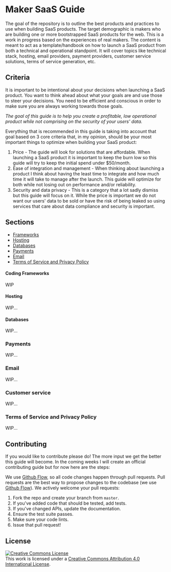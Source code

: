 # Maker SaaS Guide
The goal of the repository is to outline the best products and practices to use when building SaaS products. The target demographic is makers who are building one or more bootstrapped SaaS products for the web. This is a work in progress based on the experiences of real makers. The content is meant to act as a template/handbook on how to launch a SaaS product from both a technical and operational standpoint. It will cover topics like technical stack, hosting, email providers, payment providers, customer service solutions, terms of service generation, etc.

## Criteria
It is important to be intentional about your decisions when launching a SaaS product. You want to think ahead about what your goals are and use those to steer your decisions. You need to be efficient and conscious in order to make sure you are always working towards those goals. 

_The goal of this guide is to help you create a profitable, low operational product while not comprising on the security of your users' data._

Everything that is recommended in this guide is taking into account that goal based on 3 core criteria that, in my opinion, should be your most important things to optimize when building your SaaS product:
  1. Price - The guide will look for solutions that are affordable. When launching a SaaS product it is important to keep the burn low so this guide will try to keep the initial spend under $50/month.
  2. Ease of integration and management - When thinking about launching a product I think about having the least time to integrate and how much time it will take to manage after the launch. This guide will optimize for both while not losing out on performance and/or reliability.
  3. Security and data privacy - This is a category that a lot sadly dismiss but this guide will focus on it. While the price is important we do not want our users' data to be sold or have the risk of being leaked so using services that care about data compliance and security is important.

## Sections
 - [Frameworks](#framworks)
 - [Hosting](#hosting)
 - [Databases](#databases)
 - [Payments](#payments)
 - [Email](#email)
 - [Terms of Service and Privacy Policy](#terms-of-service-and-privacy-policy)

#### Coding Frameworks
WIP

#### Hosting
WIP...

#### Databases
WIP...

### Payments
WIP...

### Email
WIP...

### Customer service
WIP...

### Terms of Service and Privacy Policy
WIP...

## Contributing
If you would like to contribute please do! The more input we get the better this guide will become. In the coming weeks I will create an official contributing guide but for now here are the steps:

We use [Github Flow](https://guides.github.com/introduction/flow/index.html), so all code changes happen through pull requests. Pull requests are the best way to propose changes to the codebase (we use [Github Flow](https://guides.github.com/introduction/flow/index.html)). We actively welcome your pull requests:

1. Fork the repo and create your branch from `master`.
2. If you've added code that should be tested, add tests.
3. If you've changed APIs, update the documentation.
4. Ensure the test suite passes.
5. Make sure your code lints.
6. Issue that pull request!

## License
<a rel="license" href="http://creativecommons.org/licenses/by/4.0/"><img alt="Creative Commons License" style="border-width:0" src="https://i.creativecommons.org/l/by/4.0/88x31.png" /></a><br />This work is licensed under a <a rel="license" href="http://creativecommons.org/licenses/by/4.0/">Creative Commons Attribution 4.0 International License</a>.

